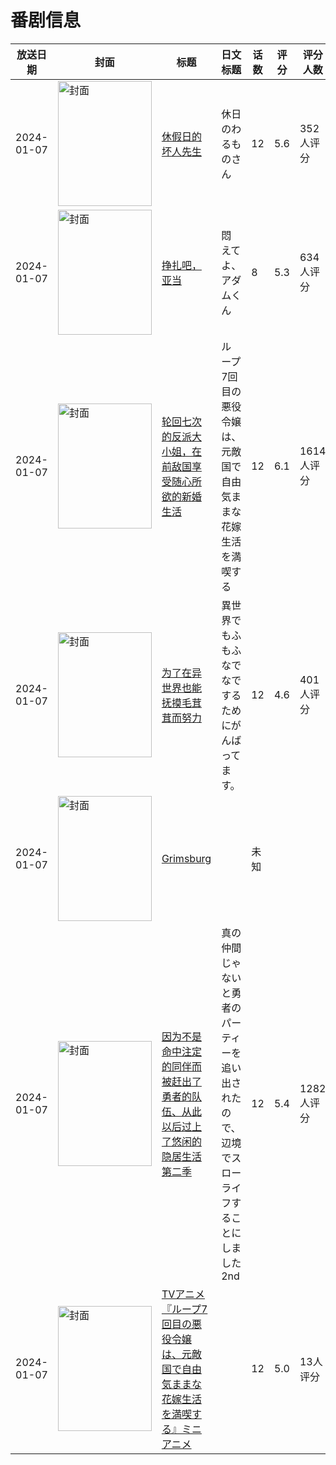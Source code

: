 # 番剧信息

|放送日期|封面|标题|日文标题|话数|评分|评分人数|
|---|---|---|---|---|---|---|
|2024-01-07|<img src="https://lain.bgm.tv/pic/cover/c/cf/f7/421677_N5hRh.jpg" alt="封面" style="width:150px;height:200px;object-fit:cover;">|[休假日的坏人先生](https://bangumi.tv/subject/421677)|休日のわるものさん|12|5.6|352人评分|
|2024-01-07|<img src="https://bangumi.tv/img/no_icon_subject.png" alt="封面" style="width:150px;height:200px;object-fit:cover;">|[挣扎吧，亚当](https://bangumi.tv/subject/469072)|悶えてよ、アダムくん|8|5.3|634人评分|
|2024-01-07|<img src="https://lain.bgm.tv/pic/cover/c/7c/51/450695_6ekP1.jpg" alt="封面" style="width:150px;height:200px;object-fit:cover;">|[轮回七次的反派大小姐，在前敌国享受随心所欲的新婚生活](https://bangumi.tv/subject/450695)|ループ7回目の悪役令嬢は、元敵国で自由気ままな花嫁生活を満喫する|12|6.1|1614人评分|
|2024-01-07|<img src="https://lain.bgm.tv/pic/cover/c/e7/5b/391117_Fz2T4.jpg" alt="封面" style="width:150px;height:200px;object-fit:cover;">|[为了在异世界也能抚摸毛茸茸而努力](https://bangumi.tv/subject/391117)|異世界でもふもふなでなでするためにがんばってます。|12|4.6|401人评分|
|2024-01-07|<img src="https://lain.bgm.tv/pic/cover/c/08/9c/460175_UjeO3.jpg" alt="封面" style="width:150px;height:200px;object-fit:cover;">|[Grimsburg](https://bangumi.tv/subject/460175)||未知|||
|2024-01-07|<img src="https://lain.bgm.tv/pic/cover/c/e2/51/406628_2u4B4.jpg" alt="封面" style="width:150px;height:200px;object-fit:cover;">|[因为不是命中注定的同伴而被赶出了勇者的队伍、从此以后过上了悠闲的隐居生活 第二季](https://bangumi.tv/subject/406628)|真の仲間じゃないと勇者のパーティーを追い出されたので、辺境でスローライフすることにしました 2nd|12|5.4|1282人评分|
|2024-01-07|<img src="https://lain.bgm.tv/pic/cover/c/32/e2/476437_668VJ.jpg" alt="封面" style="width:150px;height:200px;object-fit:cover;">|[TVアニメ『ループ7回目の悪役令嬢は、元敵国で自由気ままな花嫁生活を満喫する』ミニアニメ](https://bangumi.tv/subject/476437)||12|5.0|13人评分|

